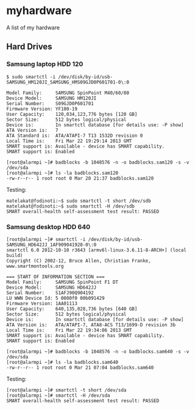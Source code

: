 # myhardware

A list of my hardware

## Hard Drives

### Samsung laptop HDD 120

    $ sudo smartctl -i /dev/disk/by-id/usb-SAMSUNG_HM120JI_SAMSUNG_HMS09GJD0P601701-0\:0

    Model Family:     SAMSUNG SpinPoint M40/60/80
    Device Model:     SAMSUNG HM120JI
    Serial Number:    S09GJD0P601701
    Firmware Version: YF100-19
    User Capacity:    120,034,123,776 bytes [120 GB]
    Sector Size:      512 bytes logical/physical
    Device is:        In smartctl database [for details use: -P show]
    ATA Version is:   7
    ATA Standard is:  ATA/ATAPI-7 T13 1532D revision 0
    Local Time is:    Fri Mar 22 19:29:14 2013 GMT
    SMART support is: Available - device has SMART capability.
    SMART support is: Enabled

    [root@alarmpi ~]# badblocks -b 1048576 -n -o badblocks.sam120 -s -v /dev/sda
    [root@alarmpi ~]# ls -la badblocks.sam120 
    -rw-r--r-- 1 root root 0 Mar 20 21:37 badblocks.sam120

Testing:

    matelakat@fodinoti:~$ sudo smartctl -t short /dev/sdb
    matelakat@fodinoti:~$ sudo smartctl -H /dev/sdb
    SMART overall-health self-assessment test result: PASSED

### Samsung desktop HDD 640
    
    [root@alarmpi ~]# smartctl -i /dev/disk/by-id/usb-SAMSUNG_HD642JJ_1AF909041928-0\:0
    smartctl 6.0 2012-10-10 r3643 [armv6l-linux-3.6.11-8-ARCH+] (local build)
    Copyright (C) 2002-12, Bruce Allen, Christian Franke, www.smartmontools.org

    === START OF INFORMATION SECTION ===
    Model Family:     SAMSUNG SpinPoint F1 DT
    Device Model:     SAMSUNG HD642JJ
    Serial Number:    S1AFJ90Q904192
    LU WWN Device Id: 5 0000f0 00b091429
    Firmware Version: 1AA01113
    User Capacity:    640,135,028,736 bytes [640 GB]
    Sector Size:      512 bytes logical/physical
    Device is:        In smartctl database [for details use: -P show]
    ATA Version is:   ATA/ATAPI-7, ATA8-ACS T13/1699-D revision 3b
    Local Time is:    Fri Mar 22 19:34:06 2013 GMT
    SMART support is: Available - device has SMART capability.
    SMART support is: Enabled

    [root@alarmpi ~]# badblocks -b 1048576 -n -o badblocks.sam640 -s -v /dev/sda
    [root@alarmpi ~]# ls -la badblocks.sam640 
    -rw-r--r-- 1 root root 0 Mar 21 07:04 badblocks.sam640

Testing:

    [root@alarmpi ~]# smartctl -t short /dev/sda
    [root@alarmpi ~]# smartctl -H /dev/sda
    SMART overall-health self-assessment test result: PASSED
